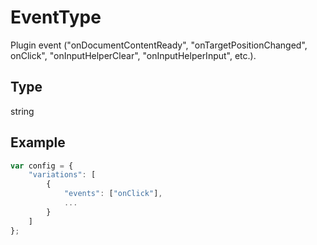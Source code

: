 # EventType

Plugin event ("onDocumentContentReady", "onTargetPositionChanged", onClick", "onInputHelperClear", "onInputHelperInput", etc.).

## Type

string



## Example

```javascript editor-pptx
var config = {
    "variations": [
        {
            "events": ["onClick"],
            ...
        }
    ]
};
```

